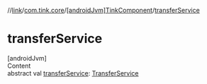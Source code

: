//[link](../../index.md)/[com.tink.core](../index.md)/[[androidJvm]TinkComponent](index.md)/[transferService](transfer-service.md)



# transferService  
[androidJvm]  
Content  
abstract val [transferService](transfer-service.md): [TransferService](../../com.tink.service.transfer/[android-jvm]-transfer-service/index.md)  



